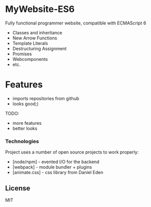 # MyWebsite-ES6
Fully functional programmer website, compatible with ECMAScript 6

  - Classes and inheritance
  - New Arrow Functions
  - Template Literals
  - Destructuring Assignment
  - Promises
  - Webcomponents
  - etc.

# Features

  - imports repositories from github
  - looks good;) 

TODO:
  - more features
  - better looks 

### Technologies

Project uses a number of open source projects to work properly:

* [node/npm] - evented I/O for the backend
* [webpack] - module bundler + plugins
* [animate.css] - css library from Daniel Eden

License
----
MIT
